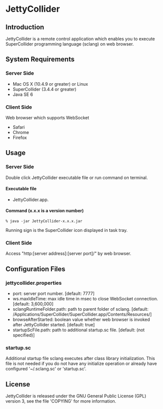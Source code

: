 JettyCollider
=============

Introduction
------------
JettyCollider is a remote control application which enables you to execute SuperCollider programming language (sclang) on web browser.

System Requirements
-------------------
### Server Side
  - Mac OS X (10.4.9 or greater) or Linux
  - SuperCollider (3.4.4 or greater)
  - Java SE 6

### Client Side
Web browser which supports WebSocket

  - Safari
  - Chrome
  - Firefox

Usage
-----
### Server Side
Double click JettyCollider executable file or run command on terminal.

#### Executable file
  - JettyCollider.app.

#### Command (x.x.x is a version number)
```
% java -jar JettyCollider-x.x.x.jar 
```

Running sign is the SuperCollider icon displayed in task tray.

### Client Side
Access "http:[server address]:[server port]/" by web browser.

Configuration Files
-------------------
### jettycollider.properties
  - port: server port number. [default: 7777]
  - ws.maxIdleTime: max idle time in msec to close WebSocket connection. [default: 3,600,000]
  - sclangRuntimeFolder.path: path to parent folder of sclang. [default: /Applications/SuperCollider/SuperCollider.app/Contents/Resources/]
  - browseAfterStarted: boolean value whether web browser is invoked after JettyCollider started. [default: true]
  - startupScFile.path: path to additional startup.sc file. [default: (not specified)]

### startup.sc
Additional startup file sclang executes after class library initialization. This file is not needed if you do not have any initialize operation or already have configured '~/.sclang.sc' or 'startup.sc'.

License
-------
JettyCollider is released under the GNU General Public License (GPL) version 3, see the file 'COPYING' for more information.
